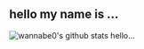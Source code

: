 ## hello my name is ...
![wannabe0's github stats](https://github-readme-stats.vercel.app/api?username=first-github-user)
hello...

